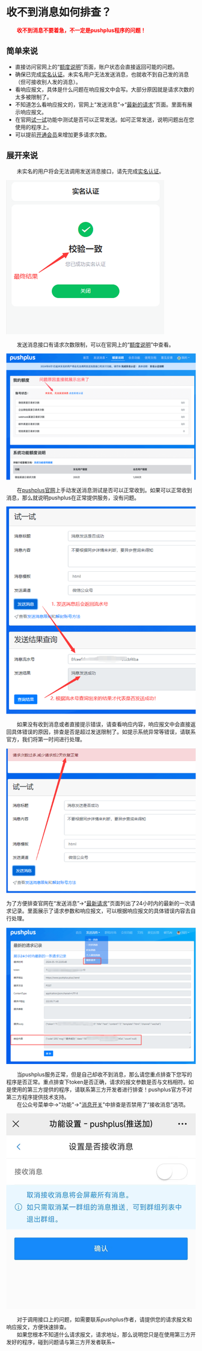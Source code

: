 # 收不到消息如何排查？

**&emsp;&emsp;<font color=#FF0000>收不到消息不要着急，不一定是pushplus程序的问题！</font>** 

## 简单来说

- 直接访问官网上的“<a href="//www.pushplus.plus/use.html" target="_blank">额度说明</a>”页面，账户状态会直接返回可能的问题。
- 确保已完成<a href="http://verify.pushplus.plus/" target="_blank">实名认证</a>。未实名用户无法发送消息，也就收不到自己发的消息（但可接收别人发的消息）。
- 看响应报文，具体是什么问题在响应报文中会写。大部分原因就是请求次数的太多被限制了。
- 不知道怎么看响应报文的，官网上“发送消息”->“<a href="//www.pushplus.plus/log.html" target="_blank">最新的请求</a>”页面。里面有展示响应报文。
- 在官网<a href="//www.pushplus.plus/push1.html" target="_blank">试一试</a>功能中测试是否可以正常发送。如可正常发送，说明问题出在您使用的程序上。
- 可以提前<a href="//www.pushplus.plus/vip.html" target="_blank">开通会员</a>来增加更多请求次数。

## 展开来说

&emsp;&emsp;未实名的用户将会无法调用发送消息接口，请先完成<a href="http://verify.pushplus.plus/" target="_blank">实名认证</a>。

![](./images/v3.png)

&emsp;&emsp;发送消息接口有请求次数限制，可以在官网上的“<a href="//www.pushplus.plus/use.html" target="_blank">额度说明</a>”中查看。

![](./images/limit.png)
 
&emsp;&emsp;在<a href="//www.pushplus.plus/push1.html" target="_blank">pushplus官网</a>上手动发送消息测试是否可以正常收到。如果可以正常收到消息，那么就说明pushplus在正常提供服务，没有问题。 

![](./images/l2.png)

&emsp;&emsp;如果没有收到消息或者直接提示错误，请查看响应内容，响应报文中会直接返回具体错误的原因，排查是否是超过发送限制了。如提示系统异常等错误，请联系官方，我们将第一时间进行处理。

![](./images/l1.png)

为了方便排查官网在“发送消息”->“<a href="//www.pushplus.plus/log.html" target="_blank">最新请求</a>”页面列出了24小时内的最新的一次请求记录。里面展示了请求参数和响应报文，可以根据响应报文的具体错误内容去自行处理。

![最新请求](./images/news.png)

&emsp;&emsp;当pushplus服务正常，但是自己却收不到消息，那么请您重点排查下您写的程序是否正常。重点排查下token是否正确，请求的报文参数是否与文档相符。如是使用的第三方提供的程序，请联系第三方开发者进行排查！pushplus官方不对第三方程序提供技术支持。 \
&emsp;&emsp;在公众号菜单中->"功能"->"<a href="//www.pushplus.plus/m/settings" target="_blank">消息开关</a>"中排查是否禁用了“接收消息”选项。 

![](./images/l3.jpg)

&emsp;&emsp;对于调用接口上的问题，如需要联系pushplus作者，请提供您的请求报文和响应报文，方便快速排查。 \
&emsp;&emsp;如果您根本不知道什么请求报文，请求地址，那么说明您只是在使用第三方开发好的程序，碰到问题请与第三方开发者联系~